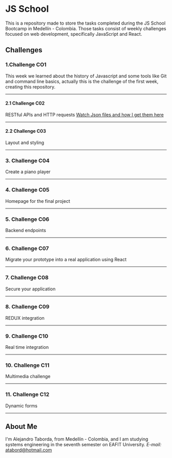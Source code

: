 # JS School
This is a repository made to store the tasks completed during the JS School Bootcamp in Medellín - Colombia. Those tasks consist of weekly challenges focused on web development, specifically JavaScript and React.

## Challenges
### 1.Challenge CO1
  This week we learned about the history of Javascript and some tools like Git and command line basics, actually this is the challenge of the first week, creating this repository.
***
####  2.1 Challenge C02
  RESTful APIs and HTTP requests
  [Watch Json files and how I get them here](../master/ChallengeC02)
  ***
#### 2.2 Challenge C03
  Layout and styling
***
### 3. Challenge C04
  Create a piano player
***
### 4. Challenge C05
  Homepage for the final project
***
### 5. Challenge C06
  Backend endpoints
***
### 6. Challenge C07
  Migrate your prototype into a real application using React
***
### 7. Challenge C08
  Secure your application
***
### 8. Challenge C09
  REDUX integration
***
### 9. Challenge C10
  Real time integration
***
### 10. Challenge C11
  Multimedia challenge
***
### 11. Challenge C12
  Dynamic forms
***

## About Me
I'm Alejandro Taborda, from Medellín - Colombia, and I am studying systems engineering in the seventh semester on EAFIT University.
*E-mail:* atabord@hotmail.com
